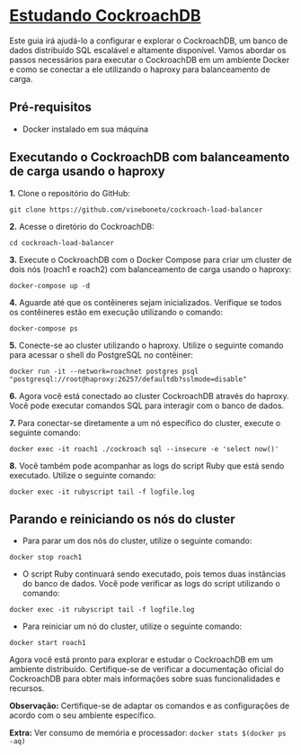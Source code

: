 # [Estudando CockroachDB](https://github.com/cockroachdb/cockroach)

Este guia irá ajudá-lo a configurar e explorar o CockroachDB, um banco de dados distribuído SQL escalável e altamente disponível. Vamos abordar os passos necessários para executar o CockroachDB em um ambiente Docker e como se conectar a ele utilizando o haproxy para balanceamento de carga.

## Pré-requisitos

- Docker instalado em sua máquina

## Executando o CockroachDB com balanceamento de carga usando o haproxy

**1.** Clone o repositório do GitHub:

```shell
git clone https://github.com/vineboneto/cockroach-load-balancer
```

**2.** Acesse o diretório do CockroachDB:

```shell
cd cockroach-load-balancer
```

**3.** Execute o CockroachDB com o Docker Compose para criar um cluster de dois nós (roach1 e roach2) com balanceamento de carga usando o haproxy:

```shell
docker-compose up -d
```

**4.** Aguarde até que os contêineres sejam inicializados. Verifique se todos os contêineres estão em execução utilizando o comando:

```shell
docker-compose ps
```

**5.** Conecte-se ao cluster utilizando o haproxy. Utilize o seguinte comando para acessar o shell do PostgreSQL no contêiner:

```shell
docker run -it --network=roachnet postgres psql "postgresql://root@haproxy:26257/defaultdb?sslmode=disable"
```

**6.** Agora você está conectado ao cluster CockroachDB através do haproxy. Você pode executar comandos SQL para interagir com o banco de dados.

**7.** Para conectar-se diretamente a um nó específico do cluster, execute o seguinte comando:

```shell
docker exec -it roach1 ./cockroach sql --insecure -e 'select now()'
```

**8.** Você também pode acompanhar as logs do script Ruby que está sendo executado. Utilize o seguinte comando:

```shell
docker exec -it rubyscript tail -f logfile.log
```

## Parando e reiniciando os nós do cluster

- Para parar um dos nós do cluster, utilize o seguinte comando:

```shell
docker stop roach1
```

- O script Ruby continuará sendo executado, pois temos duas instâncias do banco de dados. Você pode verificar as logs do script utilizando o comando:

```shell
docker exec -it rubyscript tail -f logfile.log
```

- Para reiniciar um nó do cluster, utilize o seguinte comando:

```shell
docker start roach1
```

Agora você está pronto para explorar e estudar o CockroachDB em um ambiente distribuído. Certifique-se de verificar a documentação oficial do CockroachDB para obter mais informações sobre suas funcionalidades e recursos.

**Observação:** Certifique-se de adaptar os comandos e as configurações de acordo com o seu ambiente específico.

**Extra:** Ver consumo de memória e processador: `docker stats $(docker ps -aq)`
